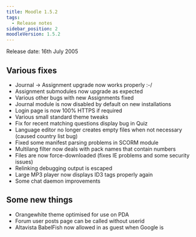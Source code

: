 ```yaml
---
title: Moodle 1.5.2
tags:
  - Release notes
sidebar_position: 2
moodleVersion: 1.5.2
---
```

Release date: 16th July 2005

## Various fixes

- Journal -> Assignment upgrade now works properly :-/
- Assignment submodules now upgrade as expected
- Various other bugs with new Assignments fixed
- Journal module is now disabled by default on new installations
- Login page is now 100% HTTPS if required
- Various small standard theme tweaks
- Fix for recent matching questions display bug in Quiz
- Language editor no longer creates empty files when not necessary (caused country list bug)
- Fixed some manifest parsing problems in SCORM module
- Multilang filter now deals with pack names that contain numbers
- Files are now force-downloaded (fixes IE problems and some security issues)
- Relinking debugging output is escaped
- Large MP3 player now displays ID3 tags properly again
- Some chat daemon improvements

## Some new things

- Orangewhite theme optimised for use on PDA
- Forum user posts page can be called without userid
- Altavista BabelFish now allowed in as guest when Google is

